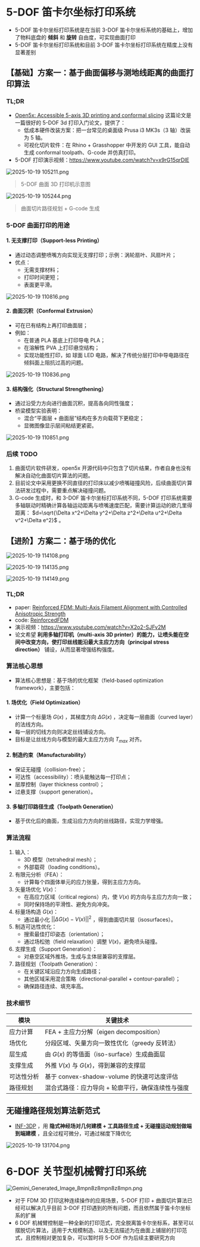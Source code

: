 # 5-DOF 笛卡尔坐标打印系统

- 5-DOF 笛卡尔坐标打印系统是在当前 3-DOF 笛卡尔坐标系统的基础上，增加了物料底盘的 **倾斜** 和 **旋转** 自由度，可实现曲面打印
- 5-DOF 笛卡尔坐标打印系统和目前 3-DOF 笛卡尔坐标打印系统在精度上没有显著差别
## 【基础】方案一：基于曲面偏移与测地线距离的曲面打印算法
### TL;DR
- [Open5x: Accessible 5-axis 3D printing and conformal slicing](https://arxiv.org/pdf/2202.11426) 这篇论文是一篇很好的 5-DOF 3d 打印入门论文，提供了：
  - 低成本硬件改装方案：把一台常见的桌面级 Prusa i3 MK3s（3 轴）改装为 5 轴。
  - 可视化切片软件：在 Rhino + Grasshopper 中开发的 GUI 工具，能自动生成 conformal toolpath、G-code 并仿真打印。
- 5-DOF 打印演示视频：https://www.youtube.com/watch?v=x9rG15qrDIE

![ 2025-10-19 105211.png](https://s2.loli.net/2025/10/19/fXwmNaJzxBDAd4j.png)
> 5-DOF 曲面 3D 打印机示意图

![ 2025-10-19 105244.png](https://s2.loli.net/2025/10/19/dfFhAVzl6Ckpecg.png)
> 曲面切片路径规划 + G-code 生成

### 5-DOF 曲面打印的用途
#### 1. 无支撑打印（Support-less Printing）
- 通过动态调整喷嘴方向实现无支撑打印；示例：涡轮扇叶、风扇叶片；
- 优点：
  - 无需支撑材料；
  - 打印时间更短；
  - 表面更平滑。

![ 2025-10-19 110816.png](https://s2.loli.net/2025/10/19/qIdayfr6Nl2CuL8.png)

#### 2. 曲面沉积（Conformal Extrusion）
- 可在已有结构上再打印曲面层；
- 例如：
  - 在普通 PLA 基底上打印导电 PLA；
  - 在溶解性 PVA 上打印悬空结构；
  - 实现功能性打印，如 球面 LED 电路，解决了传统分层打印中导电路径在倾斜面上阻抗过高的问题。

![ 2025-10-19 110836.png](https://s2.loli.net/2025/10/19/epF92UthLXbkTw4.png)

#### 3. 结构强化（Structural Strengthening）
- 通过沿受力方向进行曲面沉积，提高各向同性强度；
- 桥梁模型实验表明：
  - 混合“平面层 + 曲面层”结构在多方向载荷下更稳定；
  - 显微图像显示层间粘结更紧密。
 
![ 2025-10-19 110851.png](https://s2.loli.net/2025/10/19/4T8wcryNuYbjMVq.png)

### 后续 TODO
1. 曲面切片软件研发，open5x 开源代码中只包含了切片结果，作者自身也没有解决自动化曲面切片算法的问题。
2. 目前论文中采用更换不同直径的打印床以减少喷嘴碰撞风险，后续曲面切片算法研发过程中，需要重点解决碰撞问题。
3. G-code 生成时，和 3-DOF 笛卡尔坐标打印系统不同，5-DOF 打印系统需要多轴联动时精确计算各轴运动距离与喷嘴速度匹配，需要计算运动的欧几里得距离： $d=\sqrt{\Delta x^2+\Delta y^2+\Delta z^2+\Delta u^2+\Delta v^2+\Delta e^2}$ 。

## 【进阶】方案二：基于场的优化

![ 2025-10-19 114108.png](https://s2.loli.net/2025/10/19/W2mprqIGDXLsz35.png)

![ 2025-10-19 114135.png](https://s2.loli.net/2025/10/19/jHASmsWbnDai5Ic.png)

![ 2025-10-19 114149.png](https://s2.loli.net/2025/10/19/5ISHKYhwvaQtODU.png)
### TL;DR
- paper: [Reinforced FDM: Multi-Axis Filament Alignment with Controlled  Anisotropic Strength](https://mewangcl.github.io/pubs/SIGAsia2020ReinforcedFDM.pdf)
- code: [ReinforcedFDM](https://github.com/GuoxinFang/ReinforcedFDM)
- 演示视频：https://www.youtube.com/watch?v=X2o2-SJFv2M
- 论文希望 **利用多轴打印机（multi-axis 3D printer）的能力，让喷头能在空间中改变方向，使打印丝线能沿最大主应力方向（principal stress direction）** 铺设，从而显著增强结构强度。
### 算法核心思想
- 算法核心思想是：基于场的优化框架（field-based optimization framework），主要包括：
#### 1. 场优化（Field Optimization）
- 计算一个标量场 $G(x)$ ，其梯度方向 $\Delta G(x)$ ，决定每一层曲面（curved layer）的法线方向。
- 每一层的切线方向则决定丝线铺设方向。
- 目标是让丝线方向与模型的最大主应力方向 $T_{max}$ 对齐。
#### 2. 制造约束（Manufacturability）
- 保证无碰撞（collision-free）；
- 可达性（accessibility）：喷头能触达每一打印点；
- 层厚控制（layer thickness control）；
- 过悬支撑（support generation）。
#### 3. 多轴打印路径生成（Toolpath Generation）
- 基于优化后的曲面，生成沿应力方向的丝线路径，实现力学增强。
### 算法流程
1. 输入：
    - 3D 模型（tetrahedral mesh）；
    - 外部载荷（loading conditions）。
2. 有限元分析（FEA）：
    - 计算每个四面体单元的应力张量，得到主应力方向。
3. 矢量场优化 $V(x)$：
    - 在高应力区域（critical regions）内，使 $V(x)$ 的方向与主应力方向一致；
    - 同时保持场的平滑性、避免方向冲突。
4. 标量场构造 $G(x)$：
    - 通过最小化 $||\Delta G(x)-V(x)||^2$ ，得到曲面切片层（isosurfaces）。
5. 制造可达性优化：
    - 搜索最佳打印姿态（orientation）；
    - 通过场松弛（field relaxation）调整 $V(x)$，避免喷头碰撞。
6. 支撑生成（Support Generation）：
    - 对悬空区域外推场，生成与主体层兼容的支撑层。
7. 路径规划（Toolpath Generation）：
    - 在关键区域沿应力方向生成路径；
    - 其他区域采用混合策略（directional-parallel + contour-parallel）；
    - 确保路径连续、填充率高。
### 技术细节
模块	|关键技术
---|---
应力计算|	FEA + 主应力分解（eigen decomposition）
场优化|	分段区域、矢量方向一致性优化（greedy 反转法）
层生成	|由 $G(x)$ 的等值面（iso-surface）生成曲面层
支撑生成	|外推 $V(x)$ 与 $G(x)$，得到兼容的支撑层
可达性分析|	基于 convex-shadow-volume 的快速可达度评估
路径规划|	混合式路径：应力导向 + 轮廓平行，确保连续性与强度
## 无碰撞路径规划算法新范式
- [INF-3DP](https://arxiv.org/pdf/2509.05345) ，用 **隐式神经场对几何建模 + 工具路径生成 + 无碰撞运动规划做端到端建模** ，且全过程可微分，可通过梯度下降优化

![ 2025-10-19 131704.png](https://s2.loli.net/2025/10/19/TRkJAOoDWujaYF6.png)

# 6-DOF 关节型机械臂打印系统
![Gemini_Generated_Image_8mpn8z8mpn8z8mpn.png](https://s2.loli.net/2025/10/19/9emSF7PZUvI5oVl.png)

- 对于 FDM 3D 打印这种连续操作的应用场景，5-DOF 打印 + 曲面切片算法已经可以解决几乎目前 3-DOF 打印遇到的所有问题，而且依然属于笛卡尔坐标系的扩展
- 6 DOF 机械臂控制是一种全新的打印范式，完全脱离笛卡尔坐标系，甚至可以摆脱切片算法，适用于大规模制造、以及无法描述为在曲面上铺层的打印范式，且控制相对更加复杂，可以暂时将 5-DOF 作为后续主要研究方向
